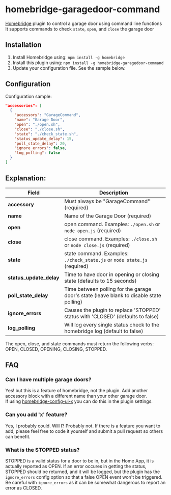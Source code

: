 # homebridge-garagedoor-command
[Homebridge](https://github.com/nfarina/homebridge) plugin to control a garage door using command line functions  
It supports commands to check `state`, `open`, and `close` the garage door

## Installation

1. Install Homebridge using: `npm install -g homebridge`
2. Install this plugin using: `npm install -g homebridge-garagedoor-command`
3. Update your configuration file. See the sample below.

## Configuration

Configuration sample:

```json
"accessories": [
  {
    "accessory": "GarageCommand",
    "name": "Garage Door",
    "open": "./open.sh",
    "close": "./close.sh",
    "state": "./check_state.sh",
    "status_update_delay": 15,
    "poll_state_delay": 20,
    "ignore_errors": false,
    "log_polling": false
  }
]

```
## Explanation:

Field                   | Description
------------------------|------------
**accessory**           | Must always be "GarageCommand" (required)
**name**                | Name of the Garage Door (required)
**open**                | open command. Examples: `./open.sh` or `node open.js` (required)
**close**               | close command. Examples: `./close.sh` or `node close.js` (required)
**state**               | state command.  Examples: `./check_state.js` or `node state.js` (required)
**status_update_delay** | Time to have door in opening or closing state (defaults to 15 seconds)
**poll_state_delay**    | Time between polling for the garage door's state (leave blank to disable state polling)
**ignore_errors**       | Causes the plugin to replace 'STOPPED' status with 'CLOSED' (defaults to false)
**log_polling**         | Will log every single status check to the homebridge log (default to false)

The open, close, and state commands must return the following verbs: OPEN, CLOSED, OPENING, CLOSING, STOPPED.

## FAQ
### Can I have multiple garage doors?
Yes! but this is a feature of homebridge, not the plugin.  Add another accessory block with a different name than your other garage door.  
If using [homebridge-config-ui-x](https://www.npmjs.com/package/homebridge-config-ui-x) you can do this in the plugin settings.

### Can you add 'x' feature?
Yes, I probably could.  Will I?  Probably not.  If there is a feature you want to add, please feel free to code it yourself and submit a pull request so others can benefit.

### What is the STOPPED status?
STOPPED is a valid status for a door to be in, but in the Home App, it is actually reported as OPEN. If an error occures in getting the status, STOPPED should be returned, and it will be logged, but the plugin has the `ignore_errors` config option so that a false OPEN event won't be triggered. Be careful with `ignore_errors` as it can be somewhat dangerous to report an error as CLOSED.

